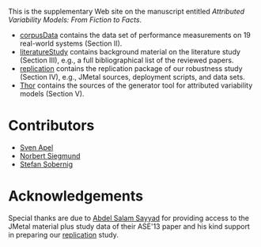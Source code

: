 This is the supplementary Web site on the manuscript entitled _Attributed Variability Models: From Fiction to Facts_.

* [corpusData](corpusData/) contains the data set of performance measurements on 19 real-world systems (Section II).
* [literatureStudy](literatureStudy/) contains background material on the literature study (Section III), e.g., a full bibliographical list of the reviewed papers.
* [replication](replication/) contains the replication package of our robustness study (Section IV), e.g., JMetal sources, deployment scripts, and data sets.
* [Thor](Thor/) contains the sources of the generator tool for attributed variability models (Section V).

# Contributors
* [Sven Apel](http://www.infosun.fim.uni-passau.de/se/apel/)
* [Norbert Siegmund](http://www.infosun.fim.uni-passau.de/se/people-nsiegmund.php)
* [Stefan Sobernig](http://nm.wu.ac.at/en/sobernig)

# Acknowledgements
Special thanks are due to [Abdel Salam Sayyad](http://www.birzeit.edu/en/faculty-staff/abdel-salam-sayyad) for providing access to the JMetal material plus study data of their ASE'13 paper and his kind support in preparing our [replication](replication/) study.

